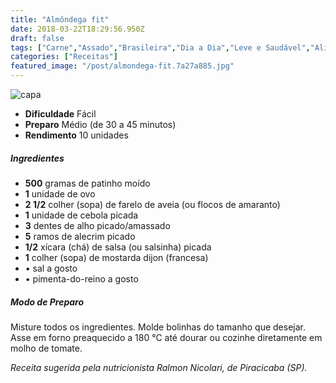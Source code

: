 ```yaml
---
title: "Almôndega fit"
date: 2018-03-22T18:29:56.950Z
draft: false
tags: ["Carne","Assado","Brasileira","Dia a Dia","Leve e Saudável","Alimentação saudável","almôndega","Receitas","Receitas com carne","Receitas simples e fáceis"]
categories: ["Receitas"]
featured_image: "/post/almondega-fit.7a27a885.jpg"
---
```


![capa](/post/almondega-fit.7a27a885.jpg)

*   **Dificuldade** Fácil
*   **Preparo** Médio (de 30 a 45 minutos)
*   **Rendimento** 10 unidades

##### Ingredientes

*   **500** gramas de patinho moído
*   **1** unidade de ovo
*   **2 1/2** colher (sopa) de farelo de aveia (ou flocos de amaranto)
*   **1** unidade de cebola picada
*   **3** dentes de alho picado/amassado
*   **5** ramos de alecrim picado
*   **1/2** xícara (chá) de salsa (ou salsinha) picada
*   **1** colher (sopa) de mostarda dijon (francesa)
*   • sal a gosto
*   • pimenta-do-reino a gosto

##### Modo de Preparo

Misture todos os ingredientes. Molde bolinhas do tamanho que desejar. Asse em forno preaquecido a 180 °C até dourar ou cozinhe diretamente em molho de tomate.

_Receita sugerida pela nutricionista Ralmon Nicolari, de Piracicaba (SP)._
